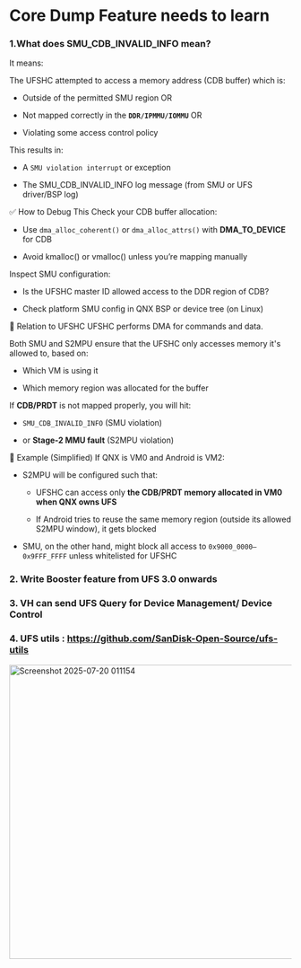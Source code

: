 # Core Dump Feature needs to learn

### 1.What does SMU_CDB_INVALID_INFO mean?
It means:

 The UFSHC attempted to access a memory address (CDB buffer) which is:

- Outside of the permitted SMU region OR

- Not mapped correctly in the **`DDR/IPMMU/IOMMU`** OR

- Violating some access control policy

This results in:

- A `SMU violation interrupt` or exception

- The SMU_CDB_INVALID_INFO log message (from SMU or UFS driver/BSP log)




✅ How to Debug This
Check your CDB buffer allocation:

- Use `dma_alloc_coherent()` or `dma_alloc_attrs()` with **DMA_TO_DEVICE** for CDB

- Avoid kmalloc() or vmalloc() unless you’re mapping manually

Inspect SMU configuration:

- Is the UFSHC master ID allowed access to the DDR region of CDB?

- Check platform SMU config in QNX BSP or device tree (on Linux)

🔄 Relation to UFSHC
UFSHC performs DMA for commands and data.

Both SMU and S2MPU ensure that the UFSHC only accesses memory it's allowed to, based on:

- Which VM is using it

- Which memory region was allocated for the buffer

If **CDB/PRDT** is not mapped properly, you will hit:

- `SMU_CDB_INVALID_INFO` (SMU violation)

- or **Stage-2 MMU fault** (S2MPU violation)

🧪 Example (Simplified)
If QNX is VM0 and Android is VM2:

- S2MPU will be configured such that:

    - UFSHC can access only **the CDB/PRDT memory allocated in VM0 when QNX owns UFS**

    - If Android tries to reuse the same memory region (outside its allowed S2MPU window), it gets blocked

- SMU, on the other hand, might block all access to `0x9000_0000–0x9FFF_FFFF` unless whitelisted for UFSHC


### 2. Write Booster feature from UFS 3.0 onwards

### 3. VH can send UFS Query for Device Management/ Device Control

### 4. UFS utils : https://github.com/SanDisk-Open-Source/ufs-utils
<img width="1590" height="524" alt="Screenshot 2025-07-20 011154" src="https://github.com/user-attachments/assets/a1136d8c-bc22-4adb-8ba2-c84a718303e8" />
